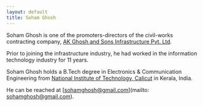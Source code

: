 ```yaml
---
layout: default
title: Soham Ghosh
---
```


Soham Ghosh is one of the promoters-directors of the civil-works contracting company, [AK Ghosh and Sons Infrastructure Pvt. Ltd](http://infra.akgsons.com). 

Prior to joining the infrastructure industry, he had worked in the information technology industry for 11 years. 

Soham Ghosh holds a B.Tech degree in Electronics & Communication Engineering from [National Institute of Technology, Calicut](http://www.nitc.ac.in) in Kerala, India.

He can be reached at [sohamghosh@gmail.com](mailto: sohamghosh@gmail.com).

